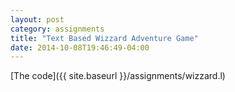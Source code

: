 ```yaml
---
layout: post
category: assignments
title: "Text Based Wizzard Adventure Game"
date: 2014-10-08T19:46:49-04:00
---
```


[The code]({{ site.baseurl }}/assignments/wizzard.l)